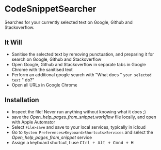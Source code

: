 # CodeSnippetSearcher
Searches for your currently selected text on Google, Github and Stackoverflow.

## It Will
- Sanitise the selected text by removing punctuation, and preparing it for search on Google, Github and Stackoverflow
- Open Google, Github and Stackoverflow in separate tabs in Google Chrome with the sanitised text
- Perform an additional google search with "What does " `your selected text` " do?"
- Open all URLs in Google Chrome


## Installation
- Inspect the file!  Never run anything without knowing what it does ;)
- save the _Open_help_pages_from_snippet.workflow_ file locally, and open with Apple Automator
- Select `File>save` and save to your local services, typically in icloud
- Go to `System Preferences>Keyboard>Shortcuts>Services` and select the _Open_help_pages_from_snippet_ service
- Assign a keyboard shortcut, I use <kbd>Ctrl + Alt + Cmnd + H</kdb>


